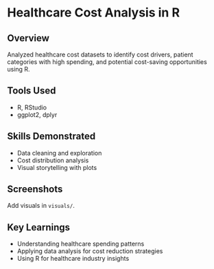 # Healthcare Cost Analysis in R

## Overview
Analyzed healthcare cost datasets to identify cost drivers, patient categories with high spending, and potential cost-saving opportunities using R.

## Tools Used
- R, RStudio
- ggplot2, dplyr

## Skills Demonstrated
- Data cleaning and exploration
- Cost distribution analysis
- Visual storytelling with plots

## Screenshots
Add visuals in `visuals/`.

## Key Learnings
- Understanding healthcare spending patterns
- Applying data analysis for cost reduction strategies
- Using R for healthcare industry insights